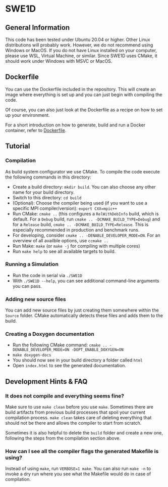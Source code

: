 SWE1D
===========

## General Information
This code has been tested under Ubuntu 20.04 or higher. Other Linux distributions will probably work. However, we do not recommend using Windows or MacOS. If you do not have Linux installed on your computer, please use WSL, Virtual Machine, or similar.
Since SWE1D uses CMake, it should work under Windows with MSVC or MacOS.

## Dockerfile
You can use the Dockerfile included in the repository. This will create an image where everything is set up and you can just begin with compiling the code.

Of course, you can also just look at the Dockerfile as a recipe on how to set up your environment.

For a short introduction on how to generate, build and run a Docker container, refer to [Dockerfile](/Tools/README.md).

## Tutorial
### Compilation
As build system configurator we use CMake. To compile the code execute the following commands in this directory:

* Create a build directory: `mkdir build`. You can also choose any other name for your build directory.
* Switch to this directory: `cd build`
* (Optional): Choose the compiler being used (if you want to use a specific MPI compiler/version): `export CXX=mpic++`
* Run CMake: `cmake ..` (this configures a `RelWithDebInfo` build, which is default. For a `Debug` build, run `cmake .. -DCMAKE_BUILD_TYPE=Debug`) and for a `Release` build, `cmake .. -DCMAKE_BUILD_TYPE=Release`. This is especially recommended in production and benchmark runs.
* For developing, consider `cmake .. -DENABLE_DEVELOPER_MODE=ON`. For an overview of all availble options, use `ccmake ..`
* Run Make: `make` (or `make -j` for compiling with multiple cores)
* Run `make help` to see all available targets to build.

### Running a Simulation
* Run the code in serial via `./SWE1D`
* With `./SWE1D --help`, you can see additional command-line arguments you can pass.

### Adding new source files
You can add new source files by just creating them somewhere within the `Source` folder. CMake automatically detects these files and adds them to the build.

### Creating a Doxygen documentation
* Run the following CMake command: `cmake .. -DENABLE_DEVELOPER_MODE=ON -DOPT_ENABLE_DOXYGEN=ON`
* `make doxygen-docs`
* You should now see in your build directory a folder called `html`
* Open `index.html` to see the generated documentation.

## Development Hints & FAQ
### It does not compile and everything seems fine?
Make sure to use `make clean` before you use `make`. Sometimes there are build artifacts from previous build processes that spoil your current compilation process. `make clean` takes care of deleting everything that should not be there and allows the compiler to start from scratch.

Sometimes it is also helpful to delete the `build` folder and create a new one, following the steps from the compilation section above.

### How can I see all the compiler flags the generated Makefile is using?
Instead of using `make`, run `VERBOSE=1 make`. You can also run `make -n` to invoke a dry run where you see what the Makefile would do in case of compilation.
